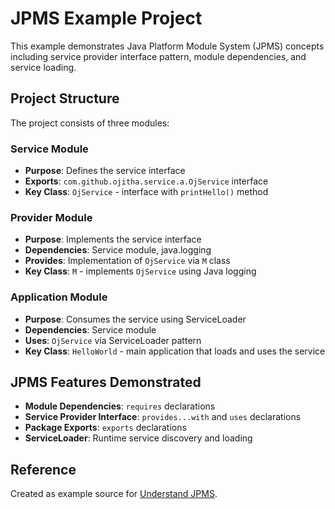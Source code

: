 # JPMS Example Project

This example demonstrates Java Platform Module System (JPMS) concepts including service provider interface pattern, module dependencies, and service loading.

## Project Structure

The project consists of three modules:

### Service Module
- **Purpose**: Defines the service interface
- **Exports**: `com.github.ojitha.service.a.OjService` interface
- **Key Class**: `OjService` - interface with `printHello()` method

### Provider Module  
- **Purpose**: Implements the service interface
- **Dependencies**: Service module, java.logging
- **Provides**: Implementation of `OjService` via `M` class
- **Key Class**: `M` - implements `OjService` using Java logging

### Application Module
- **Purpose**: Consumes the service using ServiceLoader
- **Dependencies**: Service module
- **Uses**: `OjService` via ServiceLoader pattern
- **Key Class**: `HelloWorld` - main application that loads and uses the service

## JPMS Features Demonstrated

- **Module Dependencies**: `requires` declarations
- **Service Provider Interface**: `provides...with` and `uses` declarations  
- **Package Exports**: `exports` declarations
- **ServiceLoader**: Runtime service discovery and loading

## Reference

Created as example source for [Understand JPMS](https://ojitha.github.io/java/2021/03/27/Understand-JPMS.html).
